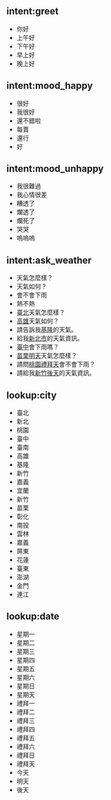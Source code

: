 ## intent:greet
- 你好
- 上午好
- 下午好
- 早上好
- 晚上好
## intent:mood_happy
- 很好
- 我很好
- 還不錯啦
- 每賣
- 還行
- 好

## intent:mood_unhappy
- 我很難過
- 我心情很差
- 糟透了
- 爛透了
- 爛死了
- 哭哭
- 嗚嗚嗚

## intent:ask_weather
- 天氣怎麼樣？
- 天氣如何？
- 會不會下雨
- 熱不熱
- [臺北](city)天氣怎麼樣？
- [高雄](city)天氣如何？
- 請告訴我[基隆](city)的天氣。
- 給我[新北市](city)的天氣資訊。
- [臺中](city)會下雨嗎？
- [苗栗](city)[明天](date)天氣怎麼樣？
- 請問[桃園](city)[禮拜天](date)會不會下雨？
- 請給我[新竹](city)[後天](date)的天氣資訊。

## lookup:city
- 臺北
- 新北
- 桃園
- 臺中
- 臺南
- 高雄
- 基隆
- 新竹
- 嘉義 
- 宜蘭
- 新竹
- 苗栗
- 彰化 	
- 南投
- 雲林
- 嘉義
- 屏東 	
- 花蓮
- 臺東
- 澎湖
- 金門
- 連江

## lookup:date
- 星期一
- 星期二
- 星期三
- 星期四
- 星期五
- 星期六
- 星期日
- 星期天
- 禮拜一
- 禮拜二
- 禮拜三
- 禮拜四
- 禮拜五
- 禮拜六
- 禮拜日
- 禮拜天
- 今天
- 明天
- 後天

